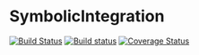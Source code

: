 # SymbolicIntegration

[![Build Status](https://travis-ci.org/Brostash/SymbolicIntegration.jl.svg?branch=master)](https://travis-ci.org/Brostash/SymbolicIntegration.jl)
[![Build status](https://ci.appveyor.com/api/projects/status/9bud9avrittbwqs6?svg=true)](https://ci.appveyor.com/project/Brostash/symbolicintegration-jl)
[![Coverage Status](https://coveralls.io/repos/github/Brostash/SymbolicIntegration.jl/badge.svg?branch=master)](https://coveralls.io/github/Brostash/SymbolicIntegration.jl?branch=master)
